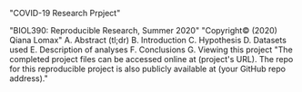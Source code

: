 "COVID-19 Research Prpject"

"BIOL390: Reproducible Research, Summer 2020"
"Copyright© (2020) Qiana Lomax"
A. Abstract (tl;dr)
B. Introduction
C. Hypothesis
D. Datasets used
E. Description of analyses
F. Conclusions
G. Viewing this project
"The completed project files can be accessed online at (project's URL). The repo for this reproducible project is also publicly available at (your GitHub repo address)." 
